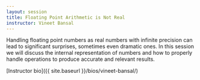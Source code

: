```yaml
---
layout: session
title: Floating Point Arithmetic is Not Real
instructor: Vineet Bansal
---
```




Handling floating point numbers as real numbers with infinite precision can lead to significant surprises, sometimes even dramatic ones.
In this session we will discuss the internal representation of numbers and how to properly handle operations to produce accurate and relevant results.


[Instructor bio]({{ site.baseurl }}/bios/vineet-bansal/)
